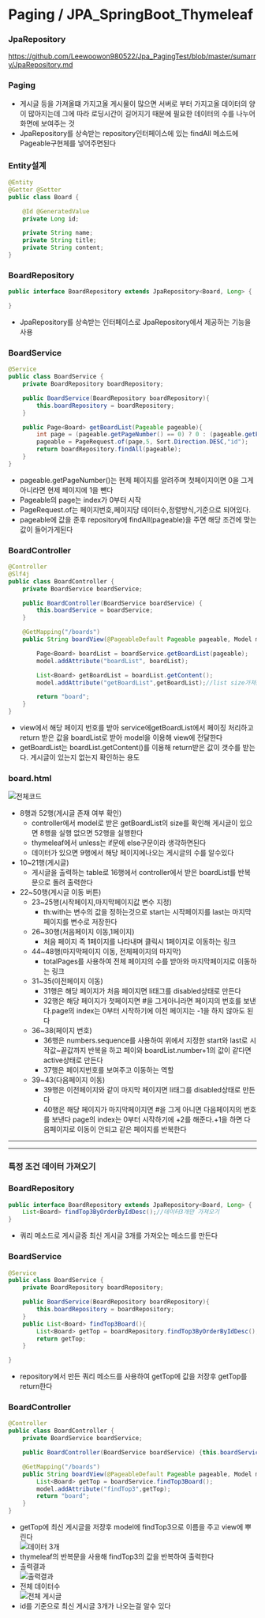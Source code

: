 # Paging / JPA_SpringBoot_Thymeleaf

### JpaRepository
https://github.com/Leewoowon980522/Jpa_PagingTest/blob/master/sumarry/JpaRepository.md
### Paging
+ 게시글 등을 가져올떄 가지고올 게시물이 많으면 서버로 부터 가지고올 데이터의 양이 많아지는데 그에 따라 로딩시간이 길어지기 때문에 필요한 데이터의 수를 나누어 화면에 보여주는 것
+ JpaRepository를 상속받는 repository인터페이스에 있는 findAll 메소드에 Pageable구현체를 넣어주면된다

### Entity설계
```java
@Entity
@Getter @Setter
public class Board {

    @Id @GeneratedValue
    private Long id;

    private String name;
    private String title;
    private String content;
}
```
### BoardRepository
```java
public interface BoardRepository extends JpaRepository<Board, Long> {

}
```
+ JpaRepository를 상속받는 인터페이스로 JpaRepository에서 제공하는 기능을 사용

### BoardService
```java
@Service
public class BoardService {
    private BoardRepository boardRepository;

    public BoardService(BoardRepository boardRepository){
        this.boardRepository = boardRepository;
    }

    public Page<Board> getBoardList(Pageable pageable){
        int page = (pageable.getPageNumber() == 0) ? 0 : (pageable.getPageNumber()-1);
        pageable = PageRequest.of(page,5, Sort.Direction.DESC,"id");
        return boardRepository.findAll(pageable);
    }
}
```
+ pageable.getPageNumber()는 현제 페이지를 알려주며 첫페이지이면 0을 그게 아니라면 현제 페이지에 1을 뺀다
+ Pageable의 page는 index가 0부터 시작
+ PageRequest.of는 페이지번호,페이지당 데이터수,정렬방식,기준으로 되어있다.
+ pageable에 값을 준후 repository에 findAll(pageable)을 주면 해당 조건에 맞는 값이 들어가게된다
### BoardController
```java
@Controller
@Slf4j
public class BoardController {
    private BoardService boardService;

    public BoardController(BoardService boardService) {
        this.boardService = boardService;
    }

    @GetMapping("/boards")
    public String boardView(@PageableDefault Pageable pageable, Model model) {

        Page<Board> boardList = boardService.getBoardList(pageable);
        model.addAttribute("boardList", boardList);

        List<Board> getBoardList = boardList.getContent();
        model.addAttribute("getBoardList",getBoardList);//list size가져옴, list size확인용

        return "board";
    }
}
```
+ view에서 해당 페이지 번호를 받아 service에getBoardList에서 페이징 처리하고 return 받은 값을 boardList로 받아 model을 이용해 view에 전달한다
+ getBoardList는 boardList.getContent()를 이용해 return받은 값이 갯수를 받는다. 게시글이 있는지 없는지 확인하는 용도
### board.html
![전체코드](https://user-images.githubusercontent.com/76415175/118247763-85797100-b4de-11eb-8a2c-310f30f34396.PNG)
+ 8행과 52행(게시글 존재 여부 확인)
    + controller에서 model로 받은 getBoardList의 size를 확인해 게시글이 있으면 8행을 실행 없으면 52행을 실행한다
    + thymeleaf에서 unless는 if문에 else구문이라 생각하면된다
    + 데이터가 있으면 9행에서 해당 페이지에나오는 게시글의 수를 알수있다
+ 10~21행(게시글)
    + 게시글을 출력하는 table로 16행에서 controller에서 받은 boardList를 반복문으로 돌려 출력한다
+ 22~50행(게시글 이동 버튼)
    + 23~25행(시작페이지,마지막페이지값 변수 지정)
        + th:with는 변수의 값을 정하는것으로 start는 시작페이지를 last는 마지막 페이지를 변수로 저장한다
    + 26~30행(처음페이지 이동,1페이지)
        + 처음 페이지 즉 1페이지를 나타내며 클릭시 1페이지로 이동하는 링크
    + 44~48행(마지막페이지 이동, 전체페이지의 마지막)
        + totalPages를 사용하여 전체 페이지의 수를 받아와 마지막페이지로 이동하는 링크
    + 31~35(이전페이지 이동)
        + 31행은 해당 페이지가 처음 페이지면 li태그를 disabled상태로 만든다
        + 32행은 해당 페이지가 첫페이지면 #을 그게아니라면 페이지의 번호를 보낸다.page의 index는 0부터 시작하기에 이전 페이지는 -1을 하지 않아도 된다
    + 36~38(페이지 번호)
        + 36행은 numbers.sequence를 사용하여 위에서 지정한 start와 last로 시작값~끝값까지 반복을 하고 페이와 boardList.number+1의 값이 같다면 active상태로 만든다
        + 37행은 페이지번호를 보여주고 이동하는 역할
    + 39~43(다음페이지 이동)
        + 39행은 이전페이지와 같이 마지막 페이지면 li태그를 disabled상태로 만든다
        + 40행은 해당 페이지가 마지막페이지면 #을 그게 아니면 다음페이지의 번호를 보낸다 page의 index는 0부터 시작하기에 +2를 해준다.+1을 하면 다음페이지로 이동이 안되고 같은 페이지를 반복한다
___
___
### 특정 조건 데이터 가져오기
### BoardRepository
```java
public interface BoardRepository extends JpaRepository<Board, Long> {
    List<Board> findTop3ByOrderByIdDesc();//데이터3개만 가져오기
}
```
+ 쿼리 메소드로 게시글중 최신 게시글 3개를 가져오는 메소드를 만든다
### BoardService
```java
@Service
public class BoardService {
    private BoardRepository boardRepository;

    public BoardService(BoardRepository boardRepository){
        this.boardRepository = boardRepository;
    }
    public List<Board> findTop3Board(){
        List<Board> getTop = boardRepository.findTop3ByOrderByIdDesc();
        return getTop;
    }

}
```
+ repository에서 만든 쿼리 메소드를 사용하여 getTop에 값을 저장후 getTop를 return한다
### BoardController
```java
@Controller
public class BoardController {
    private BoardService boardService;

    public BoardController(BoardService boardService) {this.boardService = boardService;}

    @GetMapping("/boards")
    public String boardView(@PageableDefault Pageable pageable, Model model) {
        List<Board> getTop = boardService.findTop3Board();
        model.addAttribute("findTop3",getTop);
        return "board";
    }
}
```
+ getTop에 최신 게시글을 저장후 model에 findTop3으로 이름을 주고 view에 뿌린다   
![데이터 3개](https://user-images.githubusercontent.com/76415175/118254584-36373e80-b4e6-11eb-94c7-dd94c08185ad.PNG)
+ thymeleaf의 반복문을 사용해 findTop3의 값을 반복하여 출력한다
+ 출력결과   
![출력결과](https://user-images.githubusercontent.com/76415175/118255610-6d5a1f80-b4e7-11eb-8799-8f8a6dbdc720.PNG)
+ 전체 데이터수  
![전체 게시글](https://user-images.githubusercontent.com/76415175/118255731-8f53a200-b4e7-11eb-90c3-3cb285641b32.PNG)
+ id를 기준으로 최신 게시글 3개가 나오는걸 알수 있다